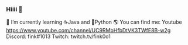 ### Hiiii 👋
🌱 I’m currently learning ☕Java and 🐍Python
🌎 You can find me:
Youtube https://www.youtube.com/channel/UC9RMbHfbDtVK3TWfE8B-w2g
Discord: fink#1013
Twitch: twitch.tv/fink0o1


<!--
**FinkDev/FinkDev** is a ✨ _special_ ✨ repository because its `README.md` (this file) appears on your GitHub profile.

Here are some ideas to get you started:

- 🔭 I’m currently working on ...
- 🌱 I’m currently learning ...
- 👯 I’m looking to collaborate on ...
- 🤔 I’m looking for help with ...
- 💬 Ask me about ...
- 📫 How to reach me: ...
- 😄 Pronouns: ...
- ⚡ Fun fact: ...
-->
